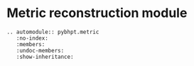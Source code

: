 # Metric reconstruction module

```{eval-rst}
.. automodule:: pybhpt.metric
   :no-index:
   :members:
   :undoc-members:
   :show-inheritance:
```
